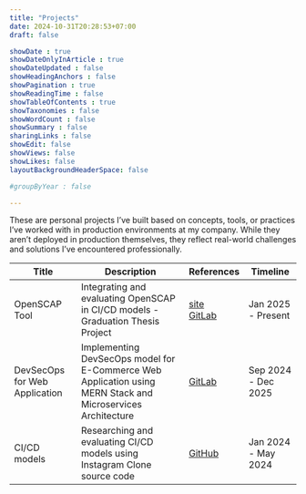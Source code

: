 ```yaml
---
title: "Projects"
date: 2024-10-31T20:28:53+07:00
draft: false

showDate : true
showDateOnlyInArticle : true
showDateUpdated : false
showHeadingAnchors : false
showPagination : true
showReadingTime : false
showTableOfContents : true
showTaxonomies : false 
showWordCount : false
showSummary : false
sharingLinks : false
showEdit: false
showViews: false
showLikes: false
layoutBackgroundHeaderSpace: false

#groupByYear : false

---
```


These are personal projects I’ve built based on concepts, tools, or practices I’ve worked with in production environments at my company. While they aren’t deployed in production themselves, they reflect real-world challenges and solutions I’ve encountered professionally.

<table>
    <thead>
        <tr>
            <th>Title</th>
            <th>Description</th>
            <th>References</th>
            <th>Timeline</th>
        </tr>
    </thead>
    <tbody>
        <tr>
            <td>
              OpenSCAP Tool
            </td>
            <td>Integrating and evaluating OpenSCAP in CI/CD models - Graduation Thesis Project</td>
            <td><a target="_blank" href="https://wormhole-black.vercel.app/">site</a></br><a target="_blank" href="https://github.com/wormhole-photos">GitLab</a></td>
            <td>Jan 2025 - Present</td>
        </tr>
         <tr>
            <td>
              DevSecOps for Web Application
            </td>
            <td>Implementing DevSecOps model for E-Commerce Web Application using MERN Stack and Microservices Architecture</td>
            <td><a target="_blank" href="https://gitlab.com/devops_project3453439">GitLab</a></td>
            <td>Sep 2024 - Dec 2025</td>
        </tr>
         <tr>
            <td>
              CI/CD models
            </td>
            <td>Researching and evaluating CI/CD models using Instagram Clone source code</td>
            <td><a target="_blank" href="https://github.com/nhutlin/Instagram-mern-CICD">GitHub</a></td>
            <td>Jan 2024 - May 2024</td>
        </tr>
    </tbody>
</table>
